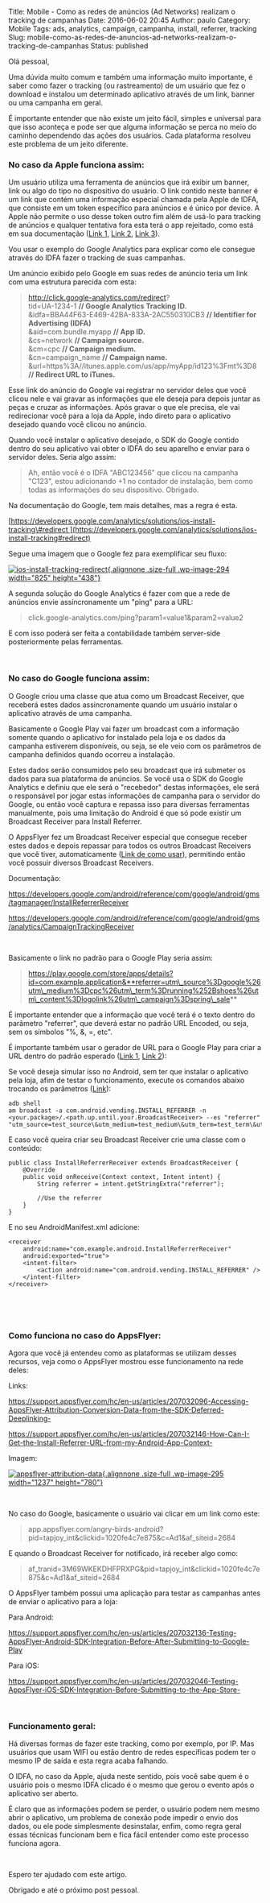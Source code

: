 Title: Mobile - Como as redes de anúncios (Ad Networks) realizam o tracking de campanhas
Date: 2016-06-02 20:45
Author: paulo
Category: Mobile
Tags: ads, analytics, campaign, campanha, install, referrer, tracking
Slug: mobile-como-as-redes-de-anuncios-ad-networks-realizam-o-tracking-de-campanhas
Status: published

Olá pessoal,

Uma dúvida muito comum e também uma informação muito importante, é saber como fazer o tracking (ou rastreamento) de um usuário que fez o download e instalou um determinado aplicativo através de um link, banner ou uma campanha em geral.

É importante entender que não existe um jeito fácil, simples e universal para que isso aconteça e pode ser que alguma informação se perca no meio do caminho dependendo das ações dos usuários. Cada plataforma resolveu este problema de um jeito diferente.

### No caso da Apple funciona assim:

Um usuário utiliza uma ferramenta de anúncios que irá exibir um banner, link ou algo do tipo no dispositivo do usuário. O link contido neste banner é um link que contém uma informação especial chamada pela Apple de IDFA, que consiste em um token específico para anúncios e é único por device. A Apple não permite o uso desse token outro fim além de usá-lo para tracking de anúncios e qualquer tentativa fora esta terá o app rejeitado, como está em sua documentação ([Link 1](https://developer.apple.com/library/ios/documentation/LanguagesUtilities/Conceptual/iTunesConnect_Guide/Chapters/SubmittingTheApp.html#//apple_ref/doc/uid/TP40011225-CH33-SW8), [Link 2](https://support.appsflyer.com/hc/en-us/articles/207032086-New-Apple-IDFA-Guidelines-How-To-Submit-Your-iOS-App-With-IDFA), [Link 3](https://developers.facebook.com/docs/app-ads/targeting/mobile-advertiser-ids)).

Vou usar o exemplo do Google Analytics para explicar como ele consegue através do IDFA fazer o tracking de suas campanhas.

Um anúncio exibido pelo Google em suas redes de anúncio teria um link com uma estrutura parecida com esta:

> http://click.google-analytics.com/redirect?  
> tid=UA-1234-1 **// Google Analytics Tracking ID.**  
> &idfa=BBA44F63-E469-42BA-833A-2AC550310CB3 **// Identifier for Advertising (IDFA)**  
> &aid=com.bundle.myapp **// App ID.**  
> &cs=network **// Campaign source.**  
> &cm=cpc **// Campaign medium.**  
> &cn=campaign\_name **// Campaign name.**  
> &url=https%3A//itunes.apple.com/us/app/myApp/id123%3Fmt%3D8 **// Redirect URL to iTunes.**

Esse link do anúncio do Google vai registrar no servidor deles que você clicou nele e vai gravar as informações que ele deseja para depois juntar as peças e cruzar as informações. Após gravar o que ele precisa, ele vai redirecionar você para a loja da Apple, indo direto para o aplicativo desejado quando você clicou no anúncio.

Quando você instalar o aplicativo desejado, o SDK do Google contido dentro do seu aplicativo vai obter o IDFA do seu aparelho e enviar para o servidor deles. Seria algo assim:

> Ah, então você é o IDFA "ABC123456" que clicou na campanha "C123", estou adicionando +1 no contador de instalação, bem como todas as informações do seu dispositivo. Obrigado.

Na documentação do Google, tem mais detalhes, mas a regra é esta.

[https://developers.google.com/analytics/solutions/ios-install-tracking\#redirect ](https://developers.google.com/analytics/solutions/ios-install-tracking#redirect)

Segue uma imagem que o Google fez para exemplificar seu fluxo:

[![ios-install-tracking-redirect](http://pcoutinho.com/wp-content/uploads/2016/06/ios-install-tracking-redirect.png){.alignnone .size-full .wp-image-294 width="825" height="438"}](http://pcoutinho.com/wp-content/uploads/2016/06/ios-install-tracking-redirect.png)

A segunda solução do Google Analytics é fazer com que a rede de anúncios envie assincronamente um "ping" para a URL:

> click.google-analytics.com/ping?param1=value1&param2=value2

E com isso poderá ser feita a contabilidade também server-side posteriormente pelas ferramentas.

 

### No caso do Google funciona assim:

O Google criou uma classe que atua como um Broadcast Receiver, que receberá estes dados assincronamente quando um usuário instalar o aplicativo através de uma campanha.

Basicamente o Google Play vai fazer um broadcast com a informação somente quando o aplicativo for instalado pela loja e os dados da campanha estiverem disponíveis, ou seja, se ele veio com os parâmetros de campanha definidos quando ocorreu a instalação.

Estes dados serão consumidos pelo seu broadcast que irá submeter os dados para sua plataforma de anúncios. Se você usa o SDK do Google Analytics e definiu que ele será o "recebedor" destas informações, ele será o responsável por jogar estas informações de campanha para o servidor do Google, ou então você captura e repassa isso para diversas ferramentas manualmente, pois uma limitação do Android é que só pode existir um Broadcast Receiver para Install Referrer.

O AppsFlyer fez um Broadcast Receiver especial que consegue receber estes dados e depois repassar para todos os outros Broadcast Receivers que você tiver, automaticamente ([Link de como usar](https://support.appsflyer.com/hc/en-us/articles/207032146-How-Can-I-Get-the-Install-Referrer-URL-from-my-Android-App-Context-)), permitindo então você possuir diversos Broadcast Receivers.

Documentação:

<https://developers.google.com/android/reference/com/google/android/gms/tagmanager/InstallReferrerReceiver>

<https://developers.google.com/android/reference/com/google/android/gms/analytics/CampaignTrackingReceiver>

 

Basicamente o link no padrão para o Google Play seria assim:

> https://play.google.com/store/apps/details?id=com.example.application&**referrer=utm\_source%3Dgoogle%26utm\_medium%3Dcpc%26utm\_term%3Drunning%252Bshoes%26utm\_content%3Dlogolink%26utm\_campaign%3Dspring\_sale**

É importante entender que a informação que você terá é o texto dentro do parâmetro "referrer", que deverá estar no padrão URL Encoded, ou seja, sem os símbolos "%, &, =, etc".

É importante também usar o gerador de URL para o Google Play para criar a URL dentro do padrão esperado ([Link 1](https://developers.google.com/analytics/devguides/collection/android/v4/campaigns#google-play-url-builder), [Link 2](https://developers.google.com/analytics/devguides/collection/android/v4/campaigns#google-play-url-builder)):

Se você deseja simular isso no Android, sem ter que instalar o aplicativo pela loja, afim de testar o funcionamento, execute os comandos abaixo trocando os parâmetros ([Link](http://stackoverflow.com/questions/5890914/how-to-test-android-referral-tracking/6966718#6966718)):

``` {.EnlighterJSRAW enlighter-language="shell"}
adb shell 
am broadcast -a com.android.vending.INSTALL_REFERRER -n <your.package>/.<path.up.until.your.BroadcastReceiver> --es "referrer" "utm_source=test_source\&utm_medium=test_medium\&utm_term=test_term\&utm_content=test_content\&utm_campaign=test_name"
```

E caso você queira criar seu Broadcast Receiver crie uma classe com o conteúdo:

``` {.EnlighterJSRAW enlighter-language="java"}
public class InstallReferrerReceiver extends BroadcastReceiver {
    @Override
    public void onReceive(Context context, Intent intent) {
        String referrer = intent.getStringExtra("referrer");

        //Use the referrer
    }
}
```

E no seu AndroidManifest.xml adicione:

``` {.EnlighterJSRAW enlighter-language="xml"}
<receiver
    android:name="com.example.android.InstallReferrerReceiver"
    android:exported="true">
    <intent-filter>
        <action android:name="com.android.vending.INSTALL_REFERRER" />
    </intent-filter>
</receiver>
```

 

 

### Como funciona no caso do AppsFlyer:

Agora que você já entendeu como as plataformas se utilizam desses recursos, veja como o AppsFlyer mostrou esse funcionamento na rede deles:

Links:

<https://support.appsflyer.com/hc/en-us/articles/207032096-Accessing-AppsFlyer-Attribution-Conversion-Data-from-the-SDK-Deferred-Deeplinking->

<https://support.appsflyer.com/hc/en-us/articles/207032146-How-Can-I-Get-the-Install-Referrer-URL-from-my-Android-App-Context->

Imagem:

[![appsflyer-attribution-data](http://pcoutinho.com/wp-content/uploads/2016/06/appsflyer-attribution-data.jpg){.alignnone .size-full .wp-image-295 width="1237" height="780"}](http://pcoutinho.com/wp-content/uploads/2016/06/appsflyer-attribution-data.jpg)

 

No caso do Google, basicamente o usuário vai clicar em um link como este:

> app.appsflyer.com/angry-birds-android?pid=tapjoy\_int&clickid=1020fe4c7e875&c=Ad1&af\_siteid=2684

E quando o Broadcast Receiver for notificado, irá receber algo como:

> af\_tranid=3M69WKEKDHFPRXPG&pid=tapjoy\_int&clickid=1020fe4c7e875&c=Ad1&af\_siteid=2684

O AppsFlyer também possui uma aplicação para testar as campanhas antes de enviar o aplicativo para a loja:

Para Android:

<https://support.appsflyer.com/hc/en-us/articles/207032136-Testing-AppsFlyer-Android-SDK-Integration-Before-After-Submitting-to-Google-Play>

Para iOS:

<https://support.appsflyer.com/hc/en-us/articles/207032046-Testing-AppsFlyer-iOS-SDK-Integration-Before-Submitting-to-the-App-Store->

 

### Funcionamento geral:

Há diversas formas de fazer este tracking, como por exemplo, por IP. Mas usuários que usam WIFI ou estão dentro de redes específicas podem ter o mesmo IP de saída e esta regra acaba falhando.

O IDFA, no caso da Apple, ajuda neste sentido, pois você sabe quem é o usuário pois o mesmo IDFA clicado é o mesmo que gerou o evento após o aplicativo ser aberto.

É claro que as informações podem se perder, o usuário podem nem mesmo abrir o aplicativo, um problema de conexão pode impedir o envio dos dados, ou ele pode simplesmente desinstalar, enfim, como regra geral essas técnicas funcionam bem e fica fácil entender como este processo funciona agora.

 

Espero ter ajudado com este artigo.

Obrigado e até o próximo post pessoal.
